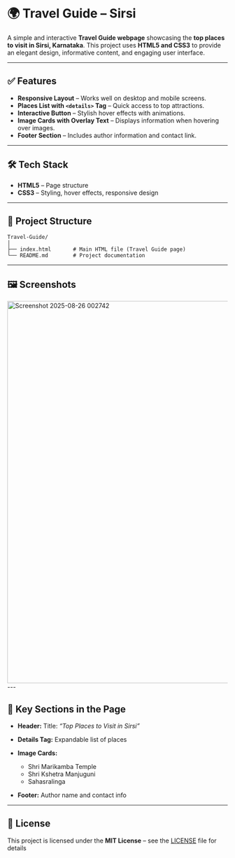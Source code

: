 # 🌍 Travel Guide – Sirsi

A simple and interactive **Travel Guide webpage** showcasing the **top places to visit in Sirsi, Karnataka**. This project uses **HTML5 and CSS3** to provide an elegant design, informative content, and engaging user interface.

---

## ✅ Features

* **Responsive Layout** – Works well on desktop and mobile screens.
* **Places List with `<details>` Tag** – Quick access to top attractions.
* **Interactive Button** – Stylish hover effects with animations.
* **Image Cards with Overlay Text** – Displays information when hovering over images.
* **Footer Section** – Includes author information and contact link.

---

## 🛠️ Tech Stack

* **HTML5** – Page structure
* **CSS3** – Styling, hover effects, responsive design

---

## 📂 Project Structure

```
Travel-Guide/
│
├── index.html       # Main HTML file (Travel Guide page)
└── README.md        # Project documentation
```

---
## 🖼️ Screenshots
<img width="1919" height="873" alt="Screenshot 2025-08-26 002742" src="https://github.com/user-attachments/assets/abce4fc7-3c0a-44c4-be2b-64469b1a91bf" />
---

## 📌 Key Sections in the Page

* **Header:**
  Title: *“Top Places to Visit in Sirsi”*
* **Details Tag:**
  Expandable list of places
* **Image Cards:**

  * Shri Marikamba Temple
  * Shri Kshetra Manjuguni
  * Sahasralinga
* **Footer:**
  Author name and contact info
---
## 📜 License
This project is licensed under the **MIT License** – see the [LICENSE](./LICENSE) file for details
